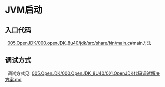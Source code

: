 # JVM启动
## 入口代码
&nbsp;&nbsp;[005.OpenJDK/000.openJDK_8u40/jdk/src/share/bin/main.c](../../005.OpenJDK/000.openJDK_8u40/jdk/src/share/bin/main.c)#main方法

## 调试方式
&nbsp;&nbsp;调试方式见: [005.OpenJDK/000.OpenJDK_8U40/001.OpenJDK代码调试解决方案.md](../../005.OpenJDK/000.OpenJDK_8U40/001.OpenJDK代码调试解决方案.md)